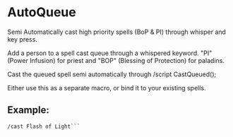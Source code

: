 # AutoQueue
Semi Automatically cast high priority spells (BoP &amp; PI) through whisper and key press.

Add a person  to a spell cast queue through a whispered keyword. "PI" (Power Infusion) for priest 
and "BOP" (Blessing of Protection) for paladins.

Cast the queued spell semi automatically through /script CastQueued();

Either use this as a separate macro, or bind it to your existing spells.

Example:
----------------------
```/script CastQueued();
/cast Flash of Light```
